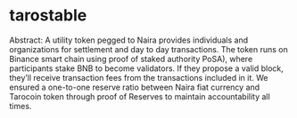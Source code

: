 # tarostable
Abstract: A utility token pegged to Naira provides individuals and organizations for settlement and day to day transactions. The token runs on Binance smart chain using proof of staked authority PoSA), where participants stake BNB to become validators. If they propose a valid block, they’ll receive transaction fees from the transactions included in it. We ensured a one-to-one reserve ratio between Naira fiat currency and Tarocoin token through proof of Reserves to maintain accountability all times.
